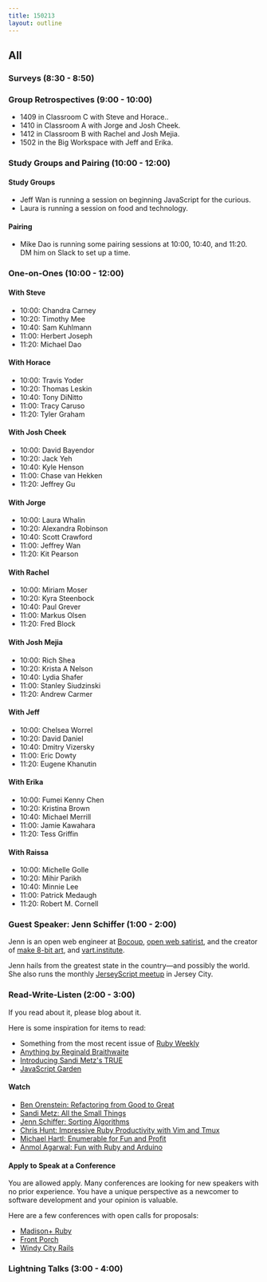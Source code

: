 ```yaml
---
title: 150213
layout: outline
---
```


## All

### Surveys (8:30 - 8:50)

### Group Retrospectives (9:00 - 10:00)

* 1409 in Classroom C with Steve and Horace..
* 1410 in Classroom A with Jorge and Josh Cheek.
* 1412 in Classroom B with Rachel and Josh Mejia.
* 1502 in the Big Workspace with Jeff and Erika.

### Study Groups and Pairing (10:00 - 12:00)

#### Study Groups

* Jeff Wan is running a session on beginning JavaScript for the curious.
* Laura is running a session on food and technology.

#### Pairing

* Mike Dao is running some pairing sessions at 10:00, 10:40, and 11:20. DM him on Slack to set up a time.

### One-on-Ones (10:00 - 12:00)

#### With Steve

* 10:00: Chandra Carney
* 10:20: Timothy Mee
* 10:40: Sam Kuhlmann
* 11:00: Herbert Joseph
* 11:20: Michael Dao

#### With Horace

* 10:00: Travis Yoder
* 10:20: Thomas Leskin
* 10:40: Tony DiNitto
* 11:00: Tracy Caruso
* 11:20: Tyler Graham

#### With Josh Cheek

* 10:00: David Bayendor
* 10:20: Jack Yeh
* 10:40: Kyle Henson
* 11:00: Chase van Hekken
* 11:20: Jeffrey Gu

#### With Jorge

* 10:00: Laura Whalin
* 10:20: Alexandra Robinson
* 10:40: Scott Crawford
* 11:00: Jeffrey Wan
* 11:20: Kit Pearson

#### With Rachel

* 10:00: Miriam Moser
* 10:20: Kyra Steenbock
* 10:40: Paul Grever
* 11:00: Markus Olsen
* 11:20: Fred Block

#### With Josh Mejia

* 10:00: Rich Shea
* 10:20: Krista A Nelson
* 10:40: Lydia Shafer
* 11:00: Stanley Siudzinski
* 11:20: Andrew Carmer

#### With Jeff

* 10:00: Chelsea Worrel
* 10:20: David Daniel
* 10:40: Dmitry Vizersky
* 11:00: Eric Dowty
* 11:20: Eugene Khanutin

#### With Erika

* 10:00: Fumei Kenny Chen
* 10:20: Kristina Brown
* 10:40: Michael Merrill
* 11:00: Jamie Kawahara
* 11:20: Tess Griffin

#### With Raissa

* 10:00: Michelle Golle
* 10:20: Mihir Parikh
* 10:40: Minnie Lee
* 11:00: Patrick Medaugh
* 11:20: Robert M. Cornell

### Guest Speaker: Jenn Schiffer (1:00 - 2:00)

Jenn is an open web engineer at [Bocoup][], [open web satirist][ccp], and the creator of [make 8-bit art][8b], and [vart.institute][vart].

Jenn hails from the greatest state in the country—and possibly the world. She also runs the monthly [JerseyScript meetup](https://twitter.com/jerseyscriptusa) in Jersey City.

[Bocoup]: http://bocoup.com
[ccp]: https://medium.com/cool-code-pal
[8b]: http://make8bitart.com
[vart]: http://vart.institute

### Read-Write-Listen (2:00 - 3:00)

If you read about it, please blog about it.

Here is some inspiration for items to read:

* Something from the most recent issue of [Ruby Weekly](http://rubyweekly.com/issues/233)
* [Anything by Reginald Braithwaite](http://raganwald.com/#words)
* [Introducing Sandi Metz's TRUE](http://designisrefactoring.com/2015/02/08/introducing-sandi-metz-true/)
* [JavaScript Garden](https://bonsaiden.github.io/JavaScript-Garden/)

#### Watch

* [Ben Orenstein:  Refactoring from Good to Great](https://www.youtube.com/watch?v=DC-pQPq0acs)
* [Sandi Metz:  All the Small Things](http://www.confreaks.com/videos/3358-railsconf-all-the-little-things)
* [Jenn Schiffer:  Sorting Algorithms](https://www.youtube.com/watch?v=uRyqlhjXYQI)
* [Chris Hunt: Impressive Ruby Productivity with Vim and Tmux](http://confreaks.tv/videos/larubyconf2013-impressive-ruby-productivity-with-vim-and-tmux)
* [Michael Hartl: Enumerable for Fun and Profit](http://confreaks.tv/videos/rubyconf2014-enumerable-for-fun-profit)
* [Anmol Agarwal: Fun with Ruby and Arduino](http://confreaks.tv/videos/gardencityrb2015-fun-with-ruby-and-arduino)

#### Apply to Speak at a Conference

You are allowed apply. Many conferences are looking for new speakers with no prior experience. You have a unique perspective as a newcomer to software development and your opinion is valuable.

Here are a few conferences with open calls for proposals:

* [Madison+ Ruby][mr]
* [Front Porch][fp]
* [Windy City Rails][wcr]

[fp]:  http://frontporch.io/
[mr]: http://madisonpl.us/ruby/
[wcr]: http://www.windycityrails.org/

### Lightning Talks (3:00 - 4:00)